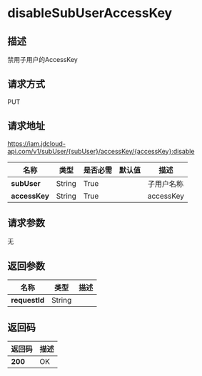 # disableSubUserAccessKey


## 描述
禁用子用户的AccessKey

## 请求方式
PUT

## 请求地址
https://iam.jdcloud-api.com/v1/subUser/{subUser}/accessKey/{accessKey}:disable

|名称|类型|是否必需|默认值|描述|
|---|---|---|---|---|
|**subUser**|String|True| |子用户名称|
|**accessKey**|String|True| |accessKey|

## 请求参数
无


## 返回参数
|名称|类型|描述|
|---|---|---|
|**requestId**|String| |


## 返回码
|返回码|描述|
|---|---|
|**200**|OK|
